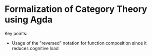 # Formalization of Category Theory using Agda

Key points:
* Usage of the "reversed" notation for function composition since it reduces cognitive load
